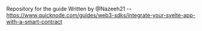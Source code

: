 Repository for the guide Written by @Nazeeh21 -- https://www.quicknode.com/guides/web3-sdks/integrate-your-svelte-app-with-a-smart-contract
